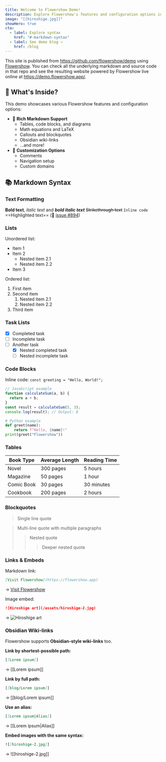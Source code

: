 ```yaml
---
title: Welcome to Flowershow Demo!
description: Explore Flowershow's features and configuration options in this demo site!
image: "[[hiroshige.jpg]]"
showHero: true
cta:
  - label: Explore syntax
    href: "#-markdown-syntax"
  - label: See demo blog →
    href: /blog
---
```


This site is published from https://github.com/flowershow/demo using [Flowershow](https://flowershow.app). You can check all the underlying markdown and source code in that repo and see the resulting website powered by Flowershow live online at https://demo.flowershow.app/.

## 🎯 What's Inside?

This demo showcases various Flowershow features and configuration options:

- 📝 **Rich Markdown Support**
    - Tables, code blocks, and diagrams
    - Math equations and LaTeX
    - Callouts and blockquotes
    - Obsidian wiki-links
    - …and more!
- 🎨 **Customization Options**
    - Comments
    - Navigation setup
    - Custom domains

## 📚 Markdown Syntax

### Text Formatting

**Bold text**, *italic text* and ***bold italic text***
~~Strikethrough text~~
`Inline code`
==Highlighted text== (🚧 [issue #894](https://github.com/flowershow/flowershow/issues/894))

### Lists

Unordered list:
* Item 1
* Item 2
  * Nested item 2.1
  * Nested item 2.2
* Item 3

Ordered list:
1. First item
2. Second item
   1. Nested item 2.1
   2. Nested item 2.2
3. Third item

### Task Lists

- [x] Completed task
- [ ] Incomplete task
- [ ] Another task
  - [x] Nested completed task
  - [ ] Nested incomplete task

### Code Blocks

Inline code: `const greeting = "Hello, World!";`

```javascript
// JavaScript example
function calculateSum(a, b) {
  return a + b;
}
const result = calculateSum(5, 3);
console.log(result); // Output: 8
```

```python
# Python example
def greet(name):
    return f"Hello, {name}!"
print(greet("Flowershow"))
```

### Tables

| Book Type | Average Length | Reading Time |
|-----------|---------------|--------------|
| Novel | 300 pages | 5 hours |
| Magazine | 50 pages | 1 hour |
| Comic Book | 30 pages | 30 minutes |
| Cookbook | 200 pages | 2 hours |

### Blockquotes

> Single line quote

> Multi-line quote
> with multiple paragraphs
> > Nested quote
> > > Deeper nested quote

### Links & Embeds

Markdown link:
```md
[Visit Flowershow](https://flowershow.app)
```
→ [Visit Flowershow](https://flowershow.app)

Image embed:
```md
![Hiroshige art](/assets/hiroshige-2.jpg)
```
→
![Hiroshige art](/assets/hiroshige-2.jpg)

### Obsidian Wiki-links

Flowershow supports **Obsidian-style wiki-links** too.

**Link by shortest-possible path:**
```md
[[Lorem ipsum]]
```
→ [[Lorem ipsum]]

**Link by full path:**
```md
[[blog/Lorem ipsum]]
```
→ [[blog/Lorem ipsum]]

**Use an alias:**
```md
[[Lorem ipsum|Alias]]
```
→ [[Lorem ipsum|Alias]]

**Embed images with the same syntax:**
```md
![[hiroshige-2.jpg]]
```
→ 
![[hiroshige-2.jpg]]
